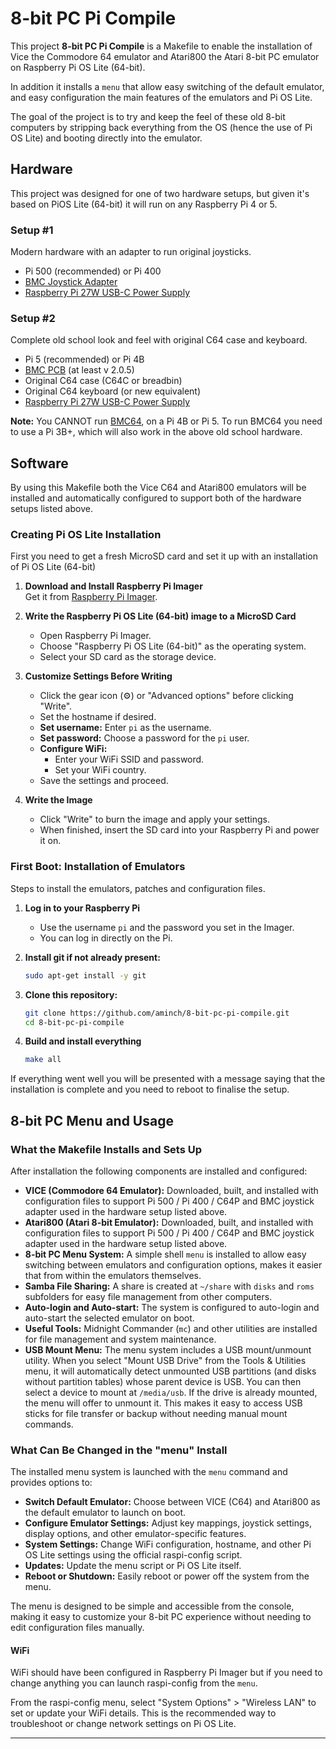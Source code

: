# 8-bit PC Pi Compile

This project **8-bit PC Pi Compile** is a Makefile to enable the installation of Vice the Commodore 64 emulator and Atari800 the Atari 8-bit PC emulator on Raspberry Pi OS Lite (64-bit). 

In addition it installs a `menu` that allow easy switching of the default emulator, and easy configuration the main features of the emulators and Pi OS Lite.

The goal of the project is to try and keep the feel of these old 8-bit computers by stripping back everything from the OS (hence the use of Pi OS Lite) and booting directly into the emulator.

## Hardware

This project was designed for one of two hardware setups, but given it's based on PiOS Lite (64-bit) it will run on any Raspberry Pi 4 or 5. 

### Setup #1

Modern hardware with an adapter to run original joysticks.

 * Pi 500 (recommended) or Pi 400
 * [BMC Joystick Adapter](https://github.com/aminch/bmc-joy-pcb)
 * [Raspberry Pi 27W USB-C Power Supply](https://www.raspberrypi.com/products/27w-power-supply/)

### Setup #2

Complete old school look and feel with original C64 case and keyboard.  

 * Pi 5 (recommended) or Pi 4B
 * [BMC PCB](https://github.com/aminch/bmc-pcb) (at least v 2.0.5)
 * Original C64 case (C64C or breadbin)
 * Original C64 keyboard (or new equivalent)
 * [Raspberry Pi 27W USB-C Power Supply](https://www.raspberrypi.com/products/27w-power-supply/)

 **Note:** You CANNOT run [BMC64](https://accentual.com/bmc64/), on a Pi 4B or Pi 5. To run BMC64 you need to use a Pi 3B+, which will also work in the above old school hardware.

## Software

By using this Makefile both the Vice C64 and Atari800 emulators will be installed and automatically configured to support both of the hardware setups listed above.

### Creating Pi OS Lite Installation

First you need to get a fresh MicroSD card and set it up with an installation of Pi OS Lite (64-bit)

1. **Download and Install Raspberry Pi Imager**  
   Get it from [Raspberry Pi Imager](https://www.raspberrypi.com/software/).

2. **Write the Raspberry Pi OS Lite (64-bit) image to a MicroSD Card**  
   - Open Raspberry Pi Imager.
   - Choose "Raspberry Pi OS Lite (64-bit)" as the operating system.
   - Select your SD card as the storage device.

3. **Customize Settings Before Writing**  
   - Click the gear icon (⚙️) or "Advanced options" before clicking "Write".
   - Set the hostname if desired.
   - **Set username:** Enter `pi` as the username.
   - **Set password:** Choose a password for the `pi` user.
   - **Configure WiFi:**  
     - Enter your WiFi SSID and password.
     - Set your WiFi country.
   - Save the settings and proceed.

4. **Write the Image**  
   - Click "Write" to burn the image and apply your settings.
   - When finished, insert the SD card into your Raspberry Pi and power it on.

### First Boot: Installation of Emulators

Steps to install the emulators, patches and configuration files.

1. **Log in to your Raspberry Pi**  
   - Use the username `pi` and the password you set in the Imager.
   - You can log in directly on the Pi.

2. **Install git if not already present:**
   ```bash
   sudo apt-get install -y git
   ```
3. **Clone this repository:**
    ```bash
    git clone https://github.com/aminch/8-bit-pc-pi-compile.git
    cd 8-bit-pc-pi-compile
    ```
4. **Build and install everything**
    ```bash
    make all
    ```

If everything went well you will be presented with a message saying that the installation is complete and you need to reboot to finalise the setup.

## 8-bit PC Menu and Usage

### What the Makefile Installs and Sets Up

After installation the following components are installed and configured:

- **VICE (Commodore 64 Emulator):** Downloaded, built, and installed with configuration files to support Pi 500 / Pi 400 / C64P and BMC joystick adapter used in the hardware setup listed above.
- **Atari800 (Atari 8-bit Emulator):** Downloaded, built, and installed with configuration files to support Pi 500 / Pi 400 / C64P and BMC joystick adapter used in the hardware setup listed above.
- **8-bit PC Menu System:** A simple shell `menu` is installed to allow easy switching between emulators and configuration options, makes it easier that from within the emulators themselves. 
- **Samba File Sharing:** A share is created at `~/share` with `disks` and `roms` subfolders for easy file management from other computers.
- **Auto-login and Auto-start:** The system is configured to auto-login and auto-start the selected emulator on boot.
- **Useful Tools:** Midnight Commander (`mc`) and other utilities are installed for file management and system maintenance.
- **USB Mount Menu:** The menu system includes a USB mount/unmount utility. When you select "Mount USB Drive" from the Tools & Utilities menu, it will automatically detect unmounted USB partitions (and disks without partition tables) whose parent device is USB. You can then select a device to mount at `/media/usb`. If the drive is already mounted, the menu will offer to unmount it. This makes it easy to access USB sticks for file transfer or backup without needing manual mount commands.

### What Can Be Changed in the "menu" Install

The installed menu system is launched with the `menu`  command and provides options to:

- **Switch Default Emulator:** Choose between VICE (C64) and Atari800 as the default emulator to launch on boot.
- **Configure Emulator Settings:** Adjust key mappings, joystick settings, display options, and other emulator-specific features.
- **System Settings:** Change WiFi configuration, hostname, and other Pi OS Lite settings using the official raspi-config script.
- **Updates:** Update the menu script or Pi OS Lite itself.
- **Reboot or Shutdown:** Easily reboot or power off the system from the menu.

The menu is designed to be simple and accessible from the console, making it easy to customize your 8-bit PC experience without needing to edit configuration files manually.

#### WiFi

WiFi should have been configured in Raspberry Pi Imager but if you need to change anything you can launch raspi-config from the `menu`.

From the raspi-config menu, select "System Options" > "Wireless LAN" to set or update your WiFi details. This is the recommended way to troubleshoot or change network settings on Pi OS Lite.

---
